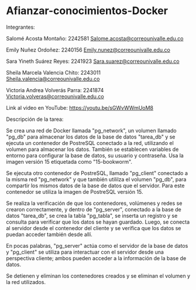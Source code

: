 # Afianzar-conocimientos-Docker

Integrantes:

Salomé Acosta Montaño: 2242581
Salome.acosta@correounivalle.edu.co

Emily Nuñez Ordoñez: 2240156
Emily.nunez@correounivalle.edu.co

Sara Yineth Suárez Reyes: 2241923
Sara.suarez@correounivalle.edu.co

Sheila Marcela Valencia Chito: 2243011
Sheila.valencia@correounivalle.edu.co

Victoria Andrea Volverás Parra: 2241874
Victoria.volveras@correounivalle.edu.co

Link al video en YouTube: https://youtu.be/sGWvWWmUoM8

Descripción de la tarea:

Se crea una red de Docker llamada "pg_network", un volumen llamado "pg_db" para almacenar los datos de la base de datos "tarea_db" y se ejecuta un contenedor de PostreSQL conectado a la red, utilizando el volumen para almacenar los datos. También se establecen variables de entorno para configurar la base de datos, su usuario y contraseña. Usa la imagen versión 15 etiquetada como "15-bookworm".

Se ejecuta otro contenedor de PostreSQL, llamado "pg_client" conectado a la misma red "pg_network" y que también utililza el volumen "pg_db", para compartir los mismos datos de la base de datos que el servidor. Para este contenedor se utiliza la imagen de PostreSQL versión 15.

Se realiza la verificación de que los contenedores, volúmenes y redes se crearon correctamente, y dentro de "pg_server", conectado a la base de datos "tarea_db", se crea la tabla "pg_tabla", se inserta un registro y se consulta para verificar que los datos se hayan guardado. Luego, se conecta al servidor desde el contenedor del cliente y se verifica que los datos se puedan acceder también desde allí.

En pocas palabras, "pg_server" actúa como el servidor de la base de datos y "pg_client" se utiliza para interactuar con el servidor desde una perspectiva cliente; ambos pueden acceder a la información de la base de datos.

Se detienen y eliminan los contenedores creados y se eliminan el volumen y la red utilizados.